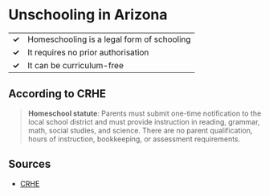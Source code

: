 # Unschooling in Arizona
| | |
|-|-|
| __✓__ | Homeschooling is a legal form of schooling |
| __✓__ | It requires no prior authorisation |
| __✓__ | It can be curriculum-free |

## According to CRHE

> **Homeschool statute**: Parents must submit one-time notification to the local school district and must provide instruction in reading, grammar, math, social studies, and science. There are no parent qualification, hours of instruction, bookkeeping, or assessment requirements.
## Sources

* [CRHE](https://responsiblehomeschooling.org/arizona/)
